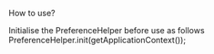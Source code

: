 
How to use?

Initialise the PreferenceHelper before use as follows
PreferenceHelper.init(getApplicationContext());


